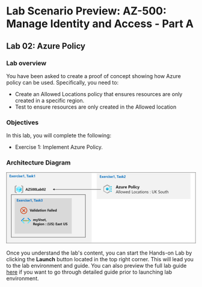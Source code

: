 # Lab Scenario Preview: AZ-500: Manage Identity and Access - Part A

## Lab 02: Azure Policy

### Lab overview

You have been asked to create a proof of concept showing how Azure policy can be used. Specifically, you need to:
- Create an Allowed Locations policy that ensures resources are only created in a specific region.
- Test to ensure resources are only created in the Allowed location 

### Objectives

In this lab, you will complete the following:
- Exercise 1: Implement Azure Policy.

### Architecture Diagram

![](media/AZ-500-LSP-Mod-1a-2.png)

Once you understand the lab's content, you can start the Hands-on Lab by clicking the **Launch** button located in the top right corner. This will lead you to the lab environment and guide. You can also preview the full lab guide [here]() if you want to go through detailed guide prior to launching lab environment.
